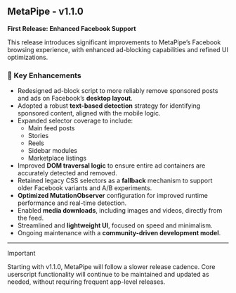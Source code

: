 ## MetaPipe - v1.1.0

**First Release: Enhanced Facebook Support**

This release introduces significant improvements to MetaPipe’s Facebook browsing experience, with enhanced ad-blocking capabilities and refined UI optimizations.

### 🚀 Key Enhancements

- Redesigned ad-block script to more reliably remove sponsored posts and ads on Facebook’s **desktop layout**.
- Adopted a robust **text-based detection** strategy for identifying sponsored content, aligned with the mobile logic.
- Expanded selector coverage to include:
  - Main feed posts
  - Stories
  - Reels
  - Sidebar modules
  - Marketplace listings
- Improved **DOM traversal logic** to ensure entire ad containers are accurately detected and removed.
- Retained legacy CSS selectors as a **fallback** mechanism to support older Facebook variants and A/B experiments.
- **Optimized MutationObserver** configuration for improved runtime performance and real-time detection.
- Enabled **media downloads**, including images and videos, directly from the feed.
- Streamlined and **lightweight UI**, focused on speed and minimalism.
- Ongoing maintenance with a **community-driven development model**.

---

> [!IMPORTANT]
> Starting with v1.1.0, MetaPipe will follow a slower release cadence.
> Core userscript functionality will continue to be maintained and updated as needed, without requiring frequent app-level releases.

